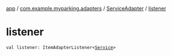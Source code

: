 [app](../../index.md) / [com.example.myparking.adapters](../index.md) / [ServiceAdapter](index.md) / [listener](./listener.md)

# listener

`val listener: ItemAdapterListener<`[`Service`](../../com.example.myparking.models/-service/index.md)`>`
